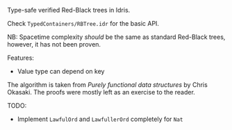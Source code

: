 Type-safe verified Red-Black trees in Idris.

Check `TypedContainers/RBTree.idr` for the basic API.

NB: Spacetime complexity *should* be the same as standard Red-Black trees,
however, it has not been proven.

Features:
- Value type can depend on key

The algorithm is taken from *Purely functional data structures* by Chris Okasaki.
The proofs were mostly left as an exercise to the reader.

TODO:
- Implement `LawfulOrd` and `LawfullerOrd` completely for `Nat`
